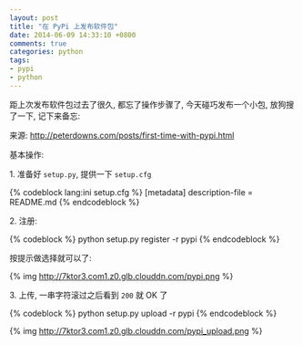```yaml
---
layout: post
title: "在 PyPi 上发布软件包"
date: 2014-06-09 14:33:10 +0800
comments: true
categories: python
tags:
- pypi
- python
---
```


距上次发布软件包过去了很久, 都忘了操作步骤了, 今天碰巧发布一个小包, 放狗搜了一下, 记下来备忘:

来源: <http://peterdowns.com/posts/first-time-with-pypi.html>

基本操作:

1\. 准备好 `setup.py`, 提供一下 `setup.cfg`

{% codeblock lang:ini setup.cfg %}
[metadata]
description-file = README.md
{% endcodeblock %}

2\. 注册:

{% codeblock %}
python setup.py register -r pypi
{% endcodeblock %}

按提示做选择就可以了:

{% img http://7ktor3.com1.z0.glb.clouddn.com/pypi.png %}

3\. 上传, 一串字符滚过之后看到 `200` 就 OK 了

{% codeblock %}
python setup.py upload -r pypi
{% endcodeblock %}

{% img http://7ktor3.com1.z0.glb.clouddn.com/pypi_upload.png %}
